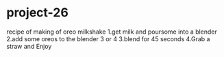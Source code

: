 # project-26
recipe of making of oreo milkshake
1.get milk and poursome into a blender 
2.add some oreos to the blender 3 or 4
3.blend for 45 seconds
4.Grab a straw and Enjoy
